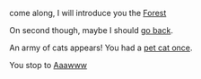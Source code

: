come along, I will introduce you the [Forest](../forest/forest.md)

On second though, maybe I should [go back](../marshmallow.md).

An army of cats appears! You had a [pet cat once](http://phish.in/2014-10-31).

You stop to [Aaawww](https://www.reddit.com/r/cats/)
